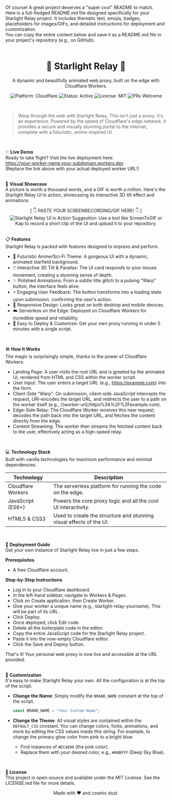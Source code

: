 Of course! A great project deserves a "super cool" README to match.  
Here is a full-fledged README.md file designed specifically for your Starlight Relay project. It includes thematic text, emojis, badges, placeholders for images/GIFs, and detailed instructions for deployment and customization.  
You can copy the entire content below and save it as a README.md file in your project's repository (e.g., on GitHub).  
<br>  
<div align="center">  
<h1 align="center">🌌 Starlight Relay 🌌</h1>  
<p align="center">  
A dynamic and beautifully animated web proxy, built on the edge with Cloudflare Workers.  
</p>  
<p align="center">  
  <img src="https://img.shields.io/badge/Platform-Cloudflare-orange?logo=cloudflare" alt="Platform: Cloudflare">  
  <img src="https://img.shields.io/badge/Status-Active-brightgreen" alt="Status: Active">  
  <img src="https://img.shields.io/badge/License-MIT-blue" alt="License: MIT">  
  <img src="https://img.shields.io/badge/PRs-Welcome-green" alt="PRs Welcome">  
</p>  
</div>  
<br>  

> Warp through the web with Starlight Relay. This isn't just a proxy; it's an experience. Powered by the speed of Cloudflare's edge network, it provides a secure and visually stunning portal to the internet, complete with a futuristic, anime-inspired UI.  

<br>  

✨ **Live Demo**  
Ready to take flight? Visit the live deployment here:  
https://your-worker-name.your-subdomain.workers.dev  
(Replace the link above with your actual deployed worker URL!)  
<br>  

🚀 **Visual Showcase**  
A picture is worth a thousand words, and a GIF is worth a million. Here's the Starlight Relay UI in action, showcasing its interactive 3D tilt effect and animations.  
<div align="center">  
[ 👇 PASTE YOUR SCREENRECORDING/GIF HERE! 👇 ]  
<img src="[LINK_TO_YOUR_GIF]" alt="Starlight Relay UI in Action">  
Suggestion: Use a tool like ScreenToGIF or Kap to record a short clip of the UI and upload it to your repository.  
</div>  
<br>  

📋 **Features**  
Starlight Relay is packed with features designed to impress and perform.  
 * 🎨 Futuristic Anime/Sci-Fi Theme: A gorgeous UI with a dynamic, animated starfield background.  
 * 🖱️ Interactive 3D Tilt & Parallax: The UI card responds to your mouse movement, creating a stunning sense of depth.  
 * ✨ Polished Animations: From a subtle title glitch to a pulsing "Warp" button, the interface feels alive.  
 * ⚡ Engaging User Feedback: The button transforms into a loading state upon submission, confirming the user's action.  
 * 📱 Responsive Design: Looks great on both desktop and mobile devices.  
 * ☁️ Serverless on the Edge: Deployed on Cloudflare Workers for incredible speed and reliability.  
 * 🔧 Easy to Deploy & Customize: Get your own proxy running in under 5 minutes with a single script.  
<br>  

🛠️ **How It Works**  
The magic is surprisingly simple, thanks to the power of Cloudflare Workers.  
 * Landing Page: A user visits the root URL and is greeted by the animated UI, rendered from HTML and CSS within the worker script.  
 * User Input: The user enters a target URL (e.g., https://example.com) into the form.  
 * Client-Side "Warp": On submission, client-side JavaScript intercepts the request, URI-encodes the target URL, and redirects the user to a path on the worker itself (e.g., /{worker-url}/https%3A%2F%2Fexample.com).  
 * Edge-Side Relay: The Cloudflare Worker receives this new request, decodes the path back into the target URL, and fetches the content directly from the edge.  
 * Content Streaming: The worker then streams the fetched content back to the user, effectively acting as a high-speed relay.  
<br>  

💻 **Technology Stack**  
Built with vanilla technologies for maximum performance and minimal dependencies.  

| Technology | Description |  
|---|---|  
| Cloudflare Workers | The serverless platform for running the code on the edge. |  
| JavaScript (ES6+) | Powers the core proxy logic and all the cool UI interactivity. |  
| HTML5 & CSS3 | Used to create the structure and stunning visual effects of the UI. |  
<br>  

🚀 **Deployment Guide**  
Get your own instance of Starlight Relay live in just a few steps.  

**Prerequisites**  
 * A free Cloudflare account.  

**Step-by-Step Instructions**  
 * Log in to your Cloudflare dashboard.  
 * In the left-hand sidebar, navigate to Workers & Pages.  
 * Click on Create application, then Create Worker.  
 * Give your worker a unique name (e.g., starlight-relay-yourname). This will be part of its URL.  
 * Click Deploy.  
 * Once deployed, click Edit code.  
 * Delete all the boilerplate code in the editor.  
 * Copy the entire JavaScript code for the Starlight Relay project.  
 * Paste it into the now-empty Cloudflare editor.  
 * Click the Save and Deploy button.  

That's it! Your personal web proxy is now live and accessible at the URL provided.  
<br>  

🎨 **Customization**  
It's easy to make Starlight Relay your own. All the configuration is at the top of the script.  

 * **Change the Name**: Simply modify the `BRAND_NAME` constant at the top of the script.  
   ```js
   const BRAND_NAME = "Your Custom Name";
   ```

 * **Change the Theme**: All visual styles are contained within the `DEFAULT_CSS` constant. You can change colors, fonts, animations, and more by editing the CSS values inside this string. For example, to change the primary glow color from pink to a bright blue:  
   * Find instances of `#EC4899` (the pink color).  
   * Replace them with your desired color, e.g., `#00BFFF` (Deep Sky Blue).  
<br>  

📜 **License**  
This project is open-source and available under the MIT License. See the LICENSE.md file for more details.  

<div align="center">  
<p>Made with ❤️ and cosmic dust.</p>  
</div>
